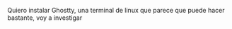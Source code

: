 Quiero instalar Ghostty, una terminal de linux que parece que puede hacer bastante, voy a investigar
